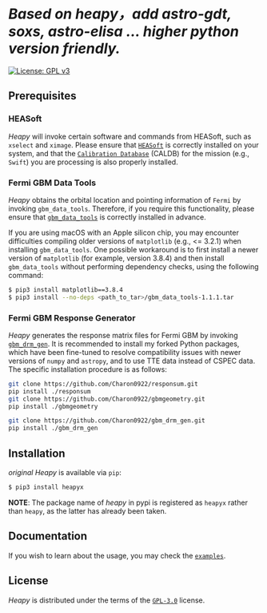 # *Based on heapy，add astro-gdt, soxs, astro-elisa ... higher python version friendly.*

[![License: GPL v3](https://img.shields.io/github/license/jyangch/heapy?color=blue&logo=open-source-initiative&logoColor=white&style=for-the-badge)](https://www.gnu.org/licenses/gpl-3.0)

## Prerequisites

### HEASoft

_Heapy_ will invoke certain software and commands from HEASoft, such as `xselect` and `ximage`. Please ensure that [`HEASoft`](https://heasarc.gsfc.nasa.gov/docs/software/heasoft/#install) is correctly installed on your system, and that the [`Calibration Database`](https://heasarc.gsfc.nasa.gov/docs/heasarc/caldb/install.html) (CALDB) for the mission (e.g., `Swift`)  you are processing is also properly installed.

### Fermi GBM Data Tools

_Heapy_ obtains the orbital location and pointing information of `Fermi` by invoking `gbm_data_tools`. Therefore, if you require this functionality, please ensure that [`gbm_data_tools`](https://fermi.gsfc.nasa.gov/ssc/data/analysis/gbm/gbm_data_tools/gdt-docs/index.html#) is correctly installed in advance.

If you are using macOS with an Apple silicon chip, you may encounter difficulties compiling older versions of `matplotlib` (e.g., <= 3.2.1) when installing `gbm_data_tools`. One possible workaround is to first install a newer version of `matplotlib` (for example, version 3.8.4) and then install `gbm_data_tools` without performing dependency checks, using the following command:

```bash
$ pip3 install matplotlib==3.8.4
$ pip3 install --no-deps <path_to_tar>/gbm_data_tools-1.1.1.tar
```

### Fermi GBM Response Generator

_Heapy_ generates the response matrix files for Fermi GBM by invoking [`gbm_drm_gen`](https://github.com/grburgess/gbm_drm_gen). It is recommended to install my forked Python packages, which have been fine-tuned to resolve compatibility issues with newer versions of `numpy` and `astropy`, and to use TTE data instead of CSPEC data. The specific installation procedure is as follows:

```bash
git clone https://github.com/Charon0922/responsum.git
pip install ./responsum
git clone https://github.com/Charon0922/gbmgeometry.git
pip install ./gbmgeometry

git clone https://github.com/Charon0922/gbm_drm_gen.git
pip install ./gbm_drm_gen
```

## Installation

_original Heapy_ is available via `pip`:

```bash
$ pip3 install heapyx
```

**NOTE**: The package name of _heapy_ in pypi is registered as `heapyx` rather than `heapy`, as the latter has already been taken.

## Documentation

If you wish to learn about the usage, you may check the [`examples`](https://github.com/jyangch/heapy/tree/main/examples).

## License

_Heapy_ is distributed under the terms of the [`GPL-3.0`](https://www.gnu.org/licenses/gpl-3.0-standalone.html) license.
